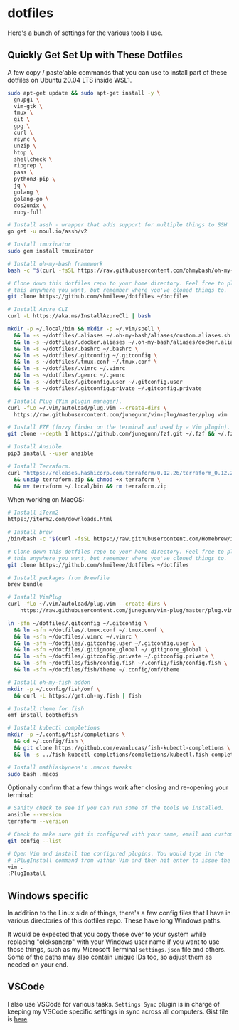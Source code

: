 # dotfiles

Here's a bunch of settings for the various tools I use. 

## Quickly Get Set Up with These Dotfiles

A few copy / paste'able commands that you can use to install part of these
dotfiles on Ubuntu 20.04 LTS inside WSL1.

```sh
sudo apt-get update && sudo apt-get install -y \
  gnupg1 \
  vim-gtk \
  tmux \
  git \
  gpg \
  curl \
  rsync \
  unzip \
  htop \
  shellcheck \
  ripgrep \
  pass \
  python3-pip \
  jq \
  golang \
  golang-go \
  dos2unix \
  ruby-full

# Install assh - wrapper that adds support for multiple things to SSH
go get -u moul.io/assh/v2

# Install tmuxinator
sudo gem install tmuxinator

# Install oh-my-bash framework
bash -c "$(curl -fsSL https://raw.githubusercontent.com/ohmybash/oh-my-bash/master/tools/install.sh)"

# Clone down this dotfiles repo to your home directory. Feel free to place
# this anywhere you want, but remember where you've cloned things to.
git clone https://github.com/shmileee/dotfiles ~/dotfiles

# Install Azure CLI
curl -L https://aka.ms/InstallAzureCli | bash

mkdir -p ~/.local/bin && mkdir -p ~/.vim/spell \
  && ln -s ~/dotfiles/.aliases ~/.oh-my-bash/aliases/custom.aliases.sh \
  && ln -s ~/dotfiles/.docker.aliases ~/.oh-my-bash/aliases/docker.aliases.sh \
  && ln -s ~/dotfiles/.bashrc ~/.bashrc \
  && ln -s ~/dotfiles/.gitconfig ~/.gitconfig \
  && ln -s ~/dotfiles/.tmux.conf ~/.tmux.conf \
  && ln -s ~/dotfiles/.vimrc ~/.vimrc
  && ln -s ~/dotfiles/.gemrc ~/.gemrc
  && ln -s ~/dotfiles/.gitconfig.user ~/.gitconfig.user
  && ln -s ~/dotfiles/.gitconfig.private ~/.gitconfig.private

# Install Plug (Vim plugin manager).
curl -fLo ~/.vim/autoload/plug.vim --create-dirs \
  https://raw.githubusercontent.com/junegunn/vim-plug/master/plug.vim

# Install FZF (fuzzy finder on the terminal and used by a Vim plugin).
git clone --depth 1 https://github.com/junegunn/fzf.git ~/.fzf && ~/.fzf/install

# Install Ansible.
pip3 install --user ansible

# Install Terraform.
curl "https://releases.hashicorp.com/terraform/0.12.26/terraform_0.12.26_linux_amd64.zip" -o "terraform.zip" \
  && unzip terraform.zip && chmod +x terraform \
  && mv terraform ~/.local/bin && rm terraform.zip
```

When working on MacOS:

```sh
# Install iTerm2 
https://iterm2.com/downloads.html

# Install brew
/bin/bash -c "$(curl -fsSL https://raw.githubusercontent.com/Homebrew/install/HEAD/install.sh)"

# Clone down this dotfiles repo to your home directory. Feel free to place
# this anywhere you want, but remember where you've cloned things to.
git clone https://github.com/shmileee/dotfiles ~/dotfiles

# Install packages from Brewfile
brew bundle

# Install VimPlug
curl -fLo ~/.vim/autoload/plug.vim --create-dirs \
    https://raw.githubusercontent.com/junegunn/vim-plug/master/plug.vim

ln -sfn ~/dotfiles/.gitconfig ~/.gitconfig \
  && ln -sfn ~/dotfiles/.tmux.conf ~/.tmux.conf \
  && ln -sfn ~/dotfiles/.vimrc ~/.vimrc \
  && ln -sfn ~/dotfiles/.gitconfig.user ~/.gitconfig.user \
  && ln -sfn ~/dotfiles/.gitignore_global ~/.gitignore_global \
  && ln -sfn ~/dotfiles/.gitconfig.private ~/.gitconfig.private \
  && ln -sfn ~/dotfiles/fish/config.fish ~/.config/fish/config.fish \
  && ln -sfn ~/dotfiles/fish/theme ~/.config/omf/theme

# Install oh-my-fish addon
mkdir -p ~/.config/fish/omf \
  && curl -L https://get.oh-my.fish | fish

# Install theme for fish
omf install bobthefish

# Install kubectl completions
mkdir -p ~/.config/fish/completions \
  && cd ~/.config/fish \
  && git clone https://github.com/evanlucas/fish-kubectl-completions \
  && ln -s ../fish-kubectl-completions/completions/kubectl.fish completions/

# Install mathiasbynens's .macos tweaks
sudo bash .macos
```

Optionally confirm that a few things work after closing and re-opening your
terminal:

```sh
# Sanity check to see if you can run some of the tools we installed.
ansible --version
terraform --version

# Check to make sure git is configured with your name, email and custom settings.
git config --list

# Open Vim and install the configured plugins. You would type in the
# :PlugInstall command from within Vim and then hit enter to issue the command.
vim .
:PlugInstall
```

## Windows specific

In addition to the Linux side of things, there's a few config files that I have
in various directories of this dotfiles repo. These have long Windows paths.

It would be expected that you copy those over to your system while replacing "oleksandrp"
with your Windows user name if you want to use those things, such as my
Microsoft Terminal `settings.json` file and others. Some of the paths may
also contain unique IDs too, so adjust them as needed on your end.

## VSCode

I also use VSCode for various tasks. `Settings Sync` plugin is in charge of
keeping my VSCode specific settings in sync across all computers. Gist file 
is [here](https://gist.github.com/shmileee/f6415a0e35ea0350a2ecce4cb3c004a5).

